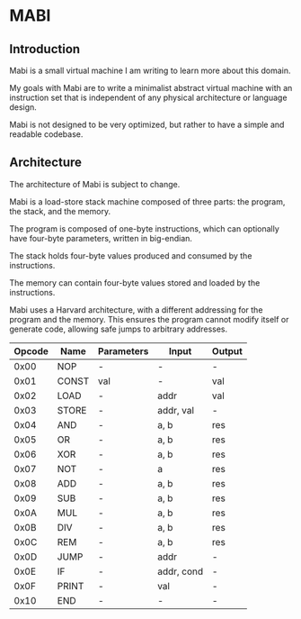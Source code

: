 # MABI

## Introduction

Mabi is a small virtual machine I am writing to learn more about this domain.

My goals with Mabi are to write a minimalist abstract virtual machine with an instruction set that is independent of any physical architecture or language design.

Mabi is not designed to be very optimized, but rather to have a simple and readable codebase.

## Architecture

The architecture of Mabi is subject to change.

Mabi is a load-store stack machine composed of three parts: the program, the stack, and the memory.

The program is composed of one-byte instructions, which can optionally have four-byte parameters, written in big-endian.

The stack holds four-byte values produced and consumed by the instructions.

The memory can contain four-byte values stored and loaded by the instructions.

Mabi uses a Harvard architecture, with a different addressing for the program and the memory. This ensures the program cannot modify itself or generate code, allowing safe jumps to arbitrary addresses.

| Opcode | Name  | Parameters | Input      | Output |
|--------|-------|------------|------------|--------|
| 0x00   | NOP   | -          | -          | -      |
| 0x01   | CONST | val        | -          | val    |
| 0x02   | LOAD  | -          | addr       | val    |
| 0x03   | STORE | -          | addr, val  | -      |
| 0x04   | AND   | -          | a, b       | res    |
| 0x05   | OR    | -          | a, b       | res    |
| 0x06   | XOR   | -          | a, b       | res    |
| 0x07   | NOT   | -          | a          | res    |
| 0x08   | ADD   | -          | a, b       | res    |
| 0x09   | SUB   | -          | a, b       | res    |
| 0x0A   | MUL   | -          | a, b       | res    |
| 0x0B   | DIV   | -          | a, b       | res    |
| 0x0C   | REM   | -          | a, b       | res    |
| 0x0D   | JUMP  | -          | addr       | -      |
| 0x0E   | IF    | -          | addr, cond | -      |
| 0x0F   | PRINT | -          | val        | -      |
| 0x10   | END   | -          | -          | -      |
